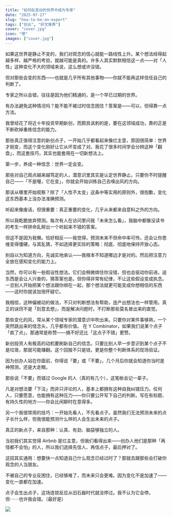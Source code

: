 ```yaml
---
title: "如何在变动的世界中成为专家"
date: "2025-07-27"
slug: "how-to-be-an-expert"
tags: ["创业", "好文推荐"]
cover: "cover.jpg"
icon: "😎"
images: ["cover.jpg"]
---
```

如果这世界是静止不变的，我们对观念的信心就能一路线性上升。某个想法经得起越多样、越严格的考验，就越可能是真的。许多人其实默默相信这一点——对「人性」这种变化不大的领域来说，这么想或许没错。



但对那些会变的东西——也就是几乎所有其他事物——你就不能再这样信任自己的判断了。



专家之所以会错，往往是因为他们精通的，是一个早已过期的世界。



有办法避免这种情况吗？能不能不被过时信念困住？答案是——可以，但得靠一点方法。



我曾经花了将近十年投资早期新创，而颇具讽刺的是，要在这领域成功，靠的正是不断砍掉重练信念的能力。



那些真正值得注意的新创点子，一开始几乎都看起来像烂主意，原因很简单：世界才刚变，而这个变化刚好让它从坏变成了对。我花了很多时间学会分辨这种「翻盘」，而这套技巧，其实也能套用在一切新想法上。



第一步，养成一种信念：世界一定会变。



那些对自己观点越来越笃定的人，潜意识里其实是认定世界静止。只要你不时提醒自己——「不是喔，它在变」，你就会开始训练自己去嗅出风的方向。



那该从哪里开始观察？除了「人性不太变」这条中等实用的原则外，很抱歉，变化这东西基本上没办法准确预测。



听起来像废话，但很重要：真正重要的变化，几乎从来都来自意料之外的方向。



所以我乾脆放弃预测。每次有人在访问里问我「未来怎么看」，我脑中都像没读书的考生一样拼命乱掰出一个听起来不错的答案。



但这不是因为我懒。恰好相反——我觉得，预测未来不但命中率可怜，还会让你思维变得僵硬。与其乱猜，不如选择更实际的策略：彻底、彻底地保持开放心态。



别自以为知道方向，先诚实地承认——我根本不知道哪边才是对的。然后把注意力全放在感知变化的能力上。



当然，你可以有一些假设性想法。它们会稍微绑住你没错，但也会驱动你前进。追东西是会让人兴奋的，猜答案也是。但你得非常有纪律，不让这些假设变成执念。
一旦别人开始把某个想法跟你绑在一起，那个想法就更可能变成你想相信的东西——这时你就该加倍怀疑它。



我相信，这种偏被动的做法，不只对判断想法有帮助，连产出想法也一样管用。真正的诀窍不是「刻意去想」，而是解决问题时，不打断那些莫名冒出来的直觉。



那些变化的风，常从某个领域专家的潜意识中吹出来。只要你对某件事够熟，一个突然跳出来的怪念头，几乎都有价值。
在 Y Combinator，如果我们说某个点子「疯了点」，那通常是称赞——搞不好还比「这点子不错」更赞。



新创投资人有极高的动机要刷新自己的信念。只要比别人早一步意识到某个点子不是垃圾，那就可能赚翻。这个回报不只是钱，更是你整个判断体系的现场验证。



因为创办人站在你面前，你得说「要」或「不要」，几个月后你就会知道你当时是神预测，还是大走眼。



那些说「不要」而错过 Google 的人（真的有几个），这笔帐会记一辈子。



凡是对想法要「下注」而非只评论的人，基本上都拥有这种自我纠错压力。任何人，只要愿意，也能拥有这种压力——你只要公开写下自己的判断。写在有标题、有持久性的地方——你会比闲聊时在意得多。



另一个我很常用的技巧：一开始先看人，不先看点子。虽然我们无法预测未来的点子长什么样，但我很能预测什么样的人会生出未来的点子。



真正的新点子，来自那种：认真、有劲、脑袋够独立的人。



当初我们其实觉得 Airbnb 是烂主意，但我们看得出来——创办人他们是那种「再怪都不会怕」的人，所以我们选择先信人、再信点子，最后押对了。



这招其实通用：想要快一点知道自己什么观念已经过时了？那就去跟那些会打破你观念的人当朋友。



不被自己的专业反困住，已经够难了，而未来只会更难。因为变化不是加速了——变化一直都在加速。



点子会生出点子，这场连锁反应从旧石器时代就没停过。我不认为它会停。
但⋯⋯也许我会错。（最好是）




![](https://prod-files-secure.s3.us-west-2.amazonaws.com/112d0858-5090-4d34-a606-b75eb8d65fd2/46476355-9cf3-4e99-9b7a-3531bc426380/1000202064.png?X-Amz-Algorithm=AWS4-HMAC-SHA256&X-Amz-Content-Sha256=UNSIGNED-PAYLOAD&X-Amz-Credential=ASIAZI2LB466SWVCHQSA%2F20250819%2Fus-west-2%2Fs3%2Faws4_request&X-Amz-Date=20250819T191025Z&X-Amz-Expires=3600&X-Amz-Security-Token=IQoJb3JpZ2luX2VjEHoaCXVzLXdlc3QtMiJHMEUCIEULRwsnRwIcw6q7A26If513bhqHSi6YdQq1WwwHePwcAiEAkq0vLaNa5k0AP9YRLQQNqxLBFr8PDI5Wv%2FHSy6VmsEIqiAQIw%2F%2F%2F%2F%2F%2F%2F%2F%2F%2F%2FARAAGgw2Mzc0MjMxODM4MDUiDB6bO9Y9ieaRbJLncCrcA%2FXJM2j83C775TrSUlfe7Y%2FIMz0zkTIx8u153YI2hxbpTIiLiJMLG25SDEv1b76AHEJdkOv%2BP6%2B%2Fr8N2Upu2cgxaWK11fbp8uubHu7NxDA0yWXw7MwHJqVA0kZGYLBJ52d2bScy9VAvjydI3nnzW6uGmYDB4JW%2BvWFgJ%2FTOt0J1Uvgexw6ENTAK0pWOPhvIsaG79T%2F2D9OYSmaB6GU9faIUcRU%2BQxMSztyE8Qqi6Xv2ztRnFx0d55w2LoUQPtjFulcTC5zWtxk1jEqtntT8dxvJNEMnwrv0xhzU0wx%2Bl7ZqavMMeCBAJPOh0Rga6oEPNQ08KCYTOD0Gbt6IdbX001xQs6Svle%2B5o7yshQj9Y3WRCH5LHTvpNu6MJHt9KYRioN4uiLaAtoSo0uKHbkmlCOsO8OgjXgPfJwyfX6URlsXW7SK%2BVk3rpAnWQLPLA7g0WsOWAhC2%2BgB1FSGV6ZSRw9akQKqDdh382mSXdfod55cqZYniSOQ%2FozA0dX4saR9dLqPgLkI1zJmXvhy2X5GF4rMkb1EZN3FC7JCwNampoqvm6Bma6SatbpHTss1AnUqHMHI2igRv3Qm86tuOurO0%2Bmpj5ApwP66r5bjHcnKAs6ipBXAcIlsuPsotoORRbMOj3ksUGOqUB9c7kihtNS5q1yrvrJfSD6wKE7ojybPtJM1MsA4ZO5RCLfr%2BPKWXSVZWLkQGmQy5vxNP%2FOXxtu2pGyPEhpkx2yUtAlQmTQD0wfN1I%2BJiJCUXJfsHeymJOBSUOxICPoh6PabssAZYXdCSQga6NkHv415CFg2WoBP2HGHjLaLiFlCDlvoG9To1DGg8p6VCWbbdjZQI02xi0A90DVKelEcKv1W%2FmSdGG&X-Amz-Signature=59368e4df272b7efee911a06d0eb0cc2fe3a2b5e26f94881f1137c4f483e2304&X-Amz-SignedHeaders=host&x-amz-checksum-mode=ENABLED&x-id=GetObject)

